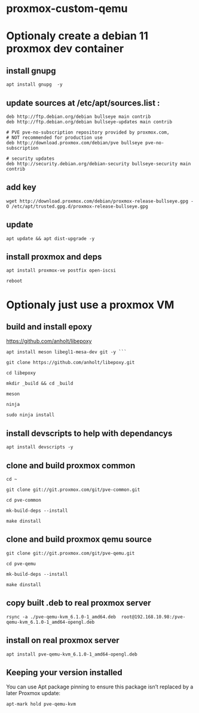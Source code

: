 # proxmox-custom-qemu



# Optionaly create a debian 11 proxmox dev container 


## install gnupg

``` 
apt install gnupg  -y 
```

## update sources at /etc/apt/sources.list :

```
deb http://ftp.debian.org/debian bullseye main contrib
deb http://ftp.debian.org/debian bullseye-updates main contrib

# PVE pve-no-subscription repository provided by proxmox.com,
# NOT recommended for production use
deb http://download.proxmox.com/debian/pve bullseye pve-no-subscription

# security updates
deb http://security.debian.org/debian-security bullseye-security main contrib
```

## add key

```
wget http://download.proxmox.com/debian/proxmox-release-bullseye.gpg -O /etc/apt/trusted.gpg.d/proxmox-release-bullseye.gpg
```

## update

```apt update && apt dist-upgrade -y```

## install proxmox and deps

```
apt install proxmox-ve postfix open-iscsi

reboot

```


# Optionaly just use a proxmox VM


## build and install epoxy

https://github.com/anholt/libepoxy

```
apt install meson libegl1-mesa-dev git -y ```

git clone https://github.com/anholt/libepoxy.git

cd libepoxy

mkdir _build && cd _build

meson

ninja

sudo ninja install
```
## install devscripts to help with dependancys

```
apt install devscripts -y 
```

## clone and build proxmox common

```
cd ~

git clone git://git.proxmox.com/git/pve-common.git

cd pve-common

mk-build-deps --install

make dinstall

```

## clone and build proxmox qemu source

```
git clone git://git.proxmox.com/git/pve-qemu.git 

cd pve-qemu

mk-build-deps --install

make dinstall
```

## copy built .deb to real proxmox server

``` 
rsync -a ./pve-qemu-kvm_6.1.0-1_amd64.deb  root@192.168.10.98:/pve-qemu-kvm_6.1.0-1_amd64-opengl.deb

```

## install on real proxmox server

```
apt install pve-qemu-kvm_6.1.0-1_amd64-opengl.deb

```

## Keeping your version installed

You can use Apt package pinning to ensure this package isn’t replaced by a later Proxmox update:

```
apt-mark hold pve-qemu-kvm
```

